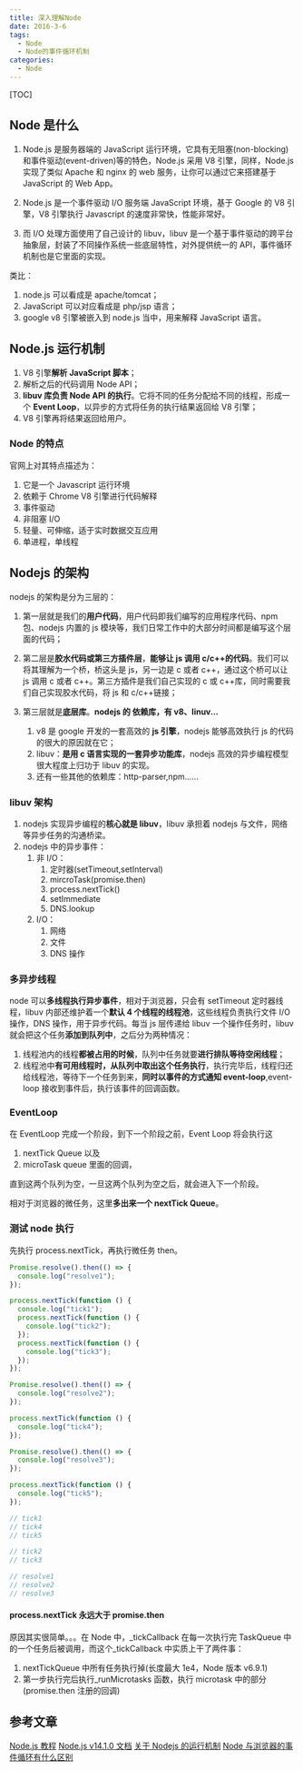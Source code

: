 ```yaml
---
title: 深入理解Node
date: 2016-3-6
tags:
  - Node
  - Node的事件循环机制
categories:
  - Node
---
```


[TOC]

## Node 是什么

1. Node.js 是服务器端的 JavaScript 运行环境，它具有无阻塞(non-blocking)和事件驱动(event-driven)等的特色，Node.js 采用 V8 引擎，同样，Node.js 实现了类似 Apache 和 nginx 的 web 服务，让你可以通过它来搭建基于 JavaScript 的 Web App。

2. Node.js 是一个事件驱动 I/O 服务端 JavaScript 环境，基于 Google 的 V8 引擎，V8 引擎执行 Javascript 的速度非常快，性能非常好。

3. 而 I/O 处理方面使用了自己设计的 libuv，libuv 是一个基于事件驱动的跨平台抽象层，封装了不同操作系统一些底层特性，对外提供统一的 API，事件循环机制也是它里面的实现。

类比：

1. node.js 可以看成是 apache/tomcat；
2. JavaScript 可以对应看成是 php/jsp 语言；
3. google v8 引擎被嵌入到 node.js 当中，用来解释 JavaScript 语言。

## Node.js 运行机制

1. V8 引擎**解析 JavaScript 脚本**；
2. 解析之后的代码调用 Node API；
3. **libuv 库负责 Node API 的执行**。它将不同的任务分配给不同的线程，形成一个
   **Event Loop**，以异步的方式将任务的执行结果返回给 V8 引擎；
4. V8 引擎再将结果返回给用户。

### Node 的特点

官网上对其特点描述为：

1. 它是一个 Javascript 运行环境
2. 依赖于 Chrome V8 引擎进行代码解释
3. 事件驱动
4. 非阻塞 I/O
5. 轻量、可伸缩，适于实时数据交互应用
6. 单进程，单线程

## Nodejs 的架构

nodejs 的架构是分为三层的：

1. 第一层就是我们的**用户代码**，用户代码即我们编写的应用程序代码、npm 包、nodejs 内置的 js 模块等，我们日常工作中的大部分时间都是编写这个层面的代码；

2. 第二层是**胶水代码或第三方插件层**，**能够让 js 调用 c/c++的代码**。我们可以将其理解为一个桥，桥这头是 js，另一边是 c 或者 c++，通过这个桥可以让 js 调用 c 或者 c++。第三方插件是我们自己实现的 c 或 c++库，同时需要我们自己实现胶水代码，将 js 和 c/c++链接；

3. 第三层就是**底层库**。**nodejs 的 依赖库，有 v8、linuv...**
   1. v8 是 google 开发的一套高效的 **js 引擎**，nodejs 能够高效执行 js 的代码的很大的原因就在它；
   2. libuv：**是用 c 语言实现的一套异步功能库**，nodejs 高效的异步编程模型很大程度上归功于 libuv 的实现。
   3. 还有一些其他的依赖库：http-parser,npm......

### libuv 架构

1. nodejs 实现异步编程的**核心就是 libuv**，libuv 承担着 nodejs 与文件，网络等异步任务的沟通桥梁。
2. nodejs 中的异步事件：
   1. 非 I/O：
      1. 定时器(setTimeout,setInterval)
      2. mircroTask(promise.then)
      3. process.nextTick()
      4. setImmediate
      5. DNS.lookup
   2. I/O：
      1. 网络
      2. 文件
      3. DNS 操作

### 多异步线程

node 可以**多线程执行异步事件**，相对于浏览器，只会有 setTimeout 定时器线程，libuv 内部还维护着一个**默认 4 个线程的线程池**，这些线程负责执行文件 I/O 操作，DNS 操作，用于异步代码。每当 js 层传递给 libuv 一个操作任务时，libuv 就会把这个任务**添加到队列中**，之后分为两种情况：

1. 线程池内的线程**都被占用的时候**，队列中任务就要**进行排队等待空闲线程**；
2. 线程池中**有可用线程时，从队列中取出这个任务执行**，执行完毕后，线程归还给线程池，等待下一个任务到来，**同时以事件的方式通知 event-loop**,event-loop 接收到事件后，执行该事件的回调函数。

### EventLoop

在 EventLoop 完成一个阶段，到下一个阶段之前，Event Loop 将会执行这

1. nextTick Queue 以及
2. microTask queue 里面的回调，

直到这两个队列为空，一旦这两个队列为空之后，就会进入下一个阶段。

相对于浏览器的微任务，这里**多出来一个 nextTick Queue**。

### 测试 node 执行

先执行 process.nextTick，再执行微任务 then。

```js
Promise.resolve().then(() => {
  console.log("resolve1");
});

process.nextTick(function () {
  console.log("tick1");
  process.nextTick(function () {
    console.log("tick2");
  });
  process.nextTick(function () {
    console.log("tick3");
  });
});

Promise.resolve().then(() => {
  console.log("resolve2");
});

process.nextTick(function () {
  console.log("tick4");
});

Promise.resolve().then(() => {
  console.log("resolve3");
});

process.nextTick(function () {
  console.log("tick5");
});

// tick1
// tick4
// tick5

// tick2
// tick3

// resolve1
// resolve2
// resolve3
```

#### process.nextTick 永远大于 promise.then

原因其实很简单。。。在 Node 中，\_tickCallback 在每一次执行完 TaskQueue 中的一个任务后被调用，而这个\_tickCallback 中实质上干了两件事：

1. nextTickQueue 中所有任务执行掉(长度最大 1e4，Node 版本 v6.9.1)
2. 第一步执行完后执行\_runMicrotasks 函数，执行 microtask 中的部分(promise.then 注册的回调)

## 参考文章

[Node.js 教程](https://www.runoob.com/nodejs/nodejs-tutorial.html)
[Node.js v14.1.0 文档](http://nodejs.cn/api/)
[关于 Nodejs 的运行机制](https://blog.csdn.net/chengxuyuansanshi/article/details/92000968)
[Node 与浏览器的事件循环有什么区别](https://blog.csdn.net/qq_41257129/article/details/100743394)
